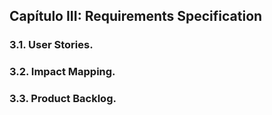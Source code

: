 ## Capítulo III: Requirements Specification
### 3.1. User Stories.
### 3.2. Impact Mapping.
### 3.3. Product Backlog.